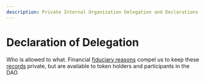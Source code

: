 ```yaml
---
description: Private Internal Organization Delegation and Declarations
---
```


# Declaration of Delegation

Who is allowed to what. Financial [fiduciary reasons](https://www.uscourts.gov/rules-policies/judiciary-policies/ethics-policies/financial-disclosure-report-regulations) compel us to keep these [records](https://github.com/DAOhaus/org/blob/main/README.md) private, but are available to token holders and participants in the DAO
